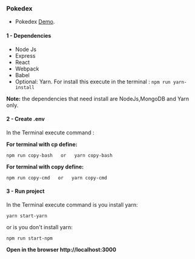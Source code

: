 ### Pokedex

* Pokedex [Demo](https://pokedex601.herokuapp.com/).

####  1 - Dependencies

* Node Js
* Express
* React
* Webpack
* Babel
* Optional: Yarn. For install this execute in the terminal : ``` npm run yarn-install ```

**Note:** the dependencies that need install are NodeJs,MongoDB and Yarn only.

####  2 - Create .env
In the Terminal execute command :

**For terminal with cp define:**
```
npm run copy-bash   or   yarn copy-bash
```

**For terminal with copy define:**
```
npm run copy-cmd   or   yarn copy-cmd
```

####  3 - Run project
In the Terminal execute command is you install yarn:
```
yarn start-yarn
```
or is you don't install yarn:
```
npm run start-npm
```
**Open in the browser http://localhost:3000**


